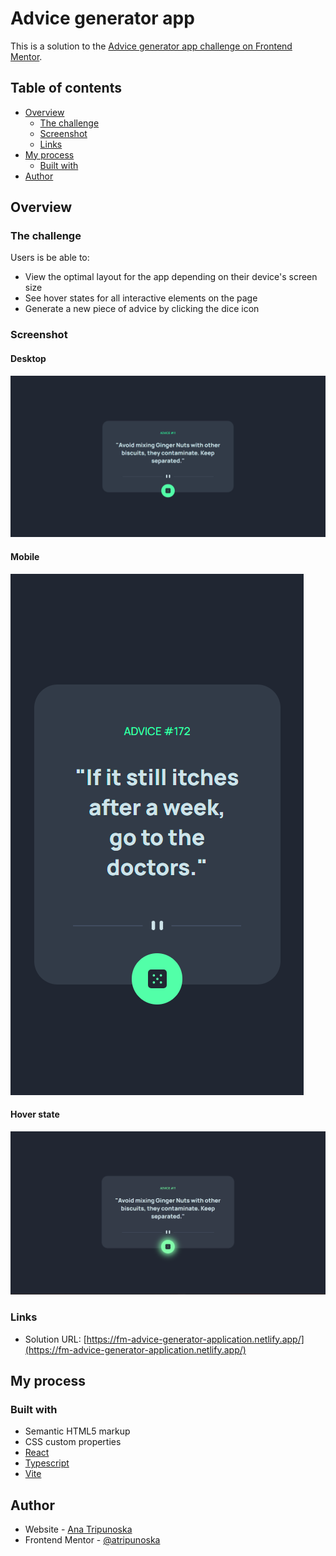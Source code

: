 # Advice generator app

This is a solution to the [Advice generator app challenge on Frontend Mentor](https://www.frontendmentor.io/challenges/advice-generator-app-QdUG-13db).

## Table of contents

- [Overview](#overview)
  - [The challenge](#the-challenge)
  - [Screenshot](#screenshot)
  - [Links](#links)
- [My process](#my-process)
  - [Built with](#built-with)
- [Author](#author)

## Overview

### The challenge

Users is be able to:

- View the optimal layout for the app depending on their device's screen size
- See hover states for all interactive elements on the page
- Generate a new piece of advice by clicking the dice icon

### Screenshot

#### Desktop

![](./desktop.png)

#### Mobile

![](./mobile.png)

#### Hover state

![](./hover.png)

### Links

- Solution URL: [https://fm-advice-generator-application.netlify.app/](https://fm-advice-generator-application.netlify.app/)

## My process

### Built with

- Semantic HTML5 markup
- CSS custom properties
- [React](https://reactjs.org/)
- [Typescript](https://www.typescriptlang.org/)
- [Vite](https://vitejs.dev/)

## Author

- Website - [Ana Tripunoska](https://atripunoska.github.io/)
- Frontend Mentor - [@atripunoska](https://www.frontendmentor.io/profile/atripunoska)
